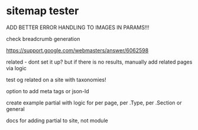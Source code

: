 # sitemap tester

ADD BETTER ERROR HANDLING TO IMAGES IN PARAMS!!!

check breadcrumb generation

<https://support.google.com/webmasters/answer/6062598>

related - dont set it up? but if there is no results, manually add related pages via logic

test og related on a site with taxonomies!

option to add meta tags or json-ld

create example partial with logic for per page, per .Type, per .Section or general

docs for adding partial to site, not module


